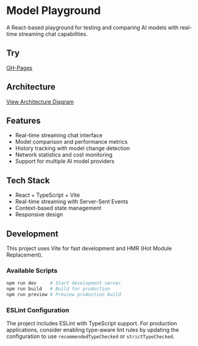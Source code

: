 # Model Playground

A React-based playground for testing and comparing AI models with real-time streaming chat capabilities.

## Try

[GH-Pages](https://dkurgan.github.io/model-playground/)

## Architecture

[View Architecture Diagram](https://excalidraw.com/#json=Vq0I1ZyR8nEmChzaK8Ciz,dgSLDlSl8cBXathewlTgxw)

## Features

- Real-time streaming chat interface
- Model comparison and performance metrics
- History tracking with model change detection
- Network statistics and cost monitoring
- Support for multiple AI model providers

## Tech Stack

- React + TypeScript + Vite
- Real-time streaming with Server-Sent Events
- Context-based state management
- Responsive design

## Development

This project uses Vite for fast development and HMR (Hot Module Replacement).

### Available Scripts

```bash
npm run dev     # Start development server
npm run build   # Build for production
npm run preview # Preview production build
```

### ESLint Configuration

The project includes ESLint with TypeScript support. For production applications, consider enabling type-aware lint rules by updating the configuration to use `recommendedTypeChecked` or `strictTypeChecked`.